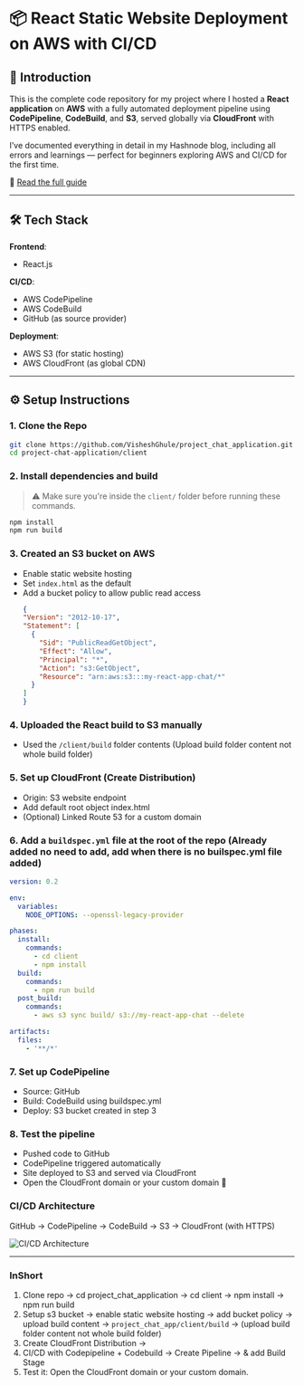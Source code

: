 # 📦 React Static Website Deployment on AWS with CI/CD


## 🧠 Introduction

This is the complete code repository for my project where I hosted a **React application** on **AWS** with a fully automated deployment pipeline using **CodePipeline**, **CodeBuild**, and **S3**, served globally via **CloudFront** with HTTPS enabled.

I’ve documented everything in detail in my Hashnode blog, including all errors and learnings — perfect for beginners exploring AWS and CI/CD for the first time.

🔗 [Read the full guide](https://visheshblog.hashnode.dev/project-1-deploying-a-static-react-website-on-aws-with-cicd-s3-cloudfront-codepipeline)

---

## 🛠️ Tech Stack

**Frontend**:  
- React.js

**CI/CD**:  
- AWS CodePipeline  
- AWS CodeBuild  
- GitHub (as source provider)

**Deployment**:  
- AWS S3 (for static hosting)  
- AWS CloudFront (as global CDN)  
---



## ⚙️ Setup Instructions

### 1. Clone the Repo

```bash
git clone https://github.com/VisheshGhule/project_chat_application.git
cd project-chat-application/client
```

### 2. Install dependencies and build

> ⚠️ Make sure you're inside the `client/` folder before running these commands.

 ```bash
npm install
npm run build
```

### 3. Created an S3 bucket on AWS

- Enable static website hosting
- Set `index.html` as the default
- Add a bucket policy to allow public read access
  ```json
  {
  "Version": "2012-10-17",
  "Statement": [
    {
      "Sid": "PublicReadGetObject",
      "Effect": "Allow",
      "Principal": "*",
      "Action": "s3:GetObject",
      "Resource": "arn:aws:s3:::my-react-app-chat/*"
    }
  ]
  }


### 4. Uploaded the React build to S3 manually

- Used the `/client/build` folder contents (Upload build folder content not whole build folder)

### 5. Set up CloudFront (Create Distribution)

- Origin: S3 website endpoint
- Add default root object index.html
- (Optional) Linked Route 53 for a custom domain

### 6. Add a `buildspec.yml` file at the root of the repo (Already added no need to add, add when there is no builspec.yml file added)
```yml
version: 0.2

env:
  variables:
    NODE_OPTIONS: --openssl-legacy-provider

phases:
  install:
    commands:
      - cd client
      - npm install
  build:
    commands:
      - npm run build
  post_build:
    commands:
      - aws s3 sync build/ s3://my-react-app-chat --delete

artifacts:
  files:
    - '**/*'
```

### 7. Set up CodePipeline

- Source: GitHub
- Build: CodeBuild using buildspec.yml
- Deploy: S3 bucket created in step 3

### 8. Test the pipeline

- Pushed code to GitHub
- CodePipeline triggered automatically
- Site deployed to S3 and served via CloudFront 
- Open the CloudFront domain or your custom domain 🚀

### CI/CD Architecture

GitHub → CodePipeline → CodeBuild → S3 → CloudFront (with HTTPS)

![CI/CD Architecture](https://cdn.hashnode.com/res/hashnode/image/upload/v1744715062055/69038515-e215-4c40-aa65-8dd247718022.jpeg?w=1600&h=840&fit=crop&crop=entropy&auto=compress,format&format=webp)

---

### InShort 

1. Clone repo → cd project_chat_application → cd client → npm install → npm run build
2. Setup s3 bucket → enable static website hosting → add bucket policy → upload build content → `project_chat_app/client/build` → (upload build folder content not whole build folder)
3. Create CloudFront Distribution →
4. CI/CD with Codepipeline + Codebuild → Create Pipeline → & add Build Stage
5. Test it: Open the CloudFront domain or your custom domain.
